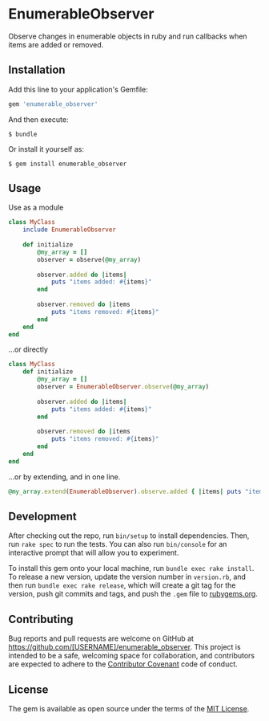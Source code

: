 # EnumerableObserver

Observe changes in enumerable objects in ruby and run callbacks when items are
added or removed.

## Installation

Add this line to your application's Gemfile:

```ruby
gem 'enumerable_observer'
```

And then execute:

    $ bundle

Or install it yourself as:

    $ gem install enumerable_observer

## Usage

Use as a module 

```ruby
class MyClass
    include EnumerableObserver
    
    def initialize
        @my_array = []
        observer = observe(@my_array)
        
        observer.added do |items|
            puts "items added: #{items}" 
        end
        
        observer.removed do |items
            puts "items removed: #{items}"
        end
    end
end
```

...or directly

```ruby
class MyClass    
    def initialize
        @my_array = []
        observer = EnumerableObserver.observe(@my_array)
        
        observer.added do |items|
            puts "items added: #{items}" 
        end
        
        observer.removed do |items
            puts "items removed: #{items}"
        end
    end
end
```

...or by extending, and in one line.

```ruby
@my_array.extend(EnumerableObserver).observe.added { |items| puts "items added: #{items}" }.removed { |items| puts "items removed: #{items}" }
```

## Development

After checking out the repo, run `bin/setup` to install dependencies. Then, run `rake spec` to run the tests. You can also run `bin/console` for an interactive prompt that will allow you to experiment.

To install this gem onto your local machine, run `bundle exec rake install`. To release a new version, update the version number in `version.rb`, and then run `bundle exec rake release`, which will create a git tag for the version, push git commits and tags, and push the `.gem` file to [rubygems.org](https://rubygems.org).

## Contributing

Bug reports and pull requests are welcome on GitHub at https://github.com/[USERNAME]/enumerable_observer. This project is intended to be a safe, welcoming space for collaboration, and contributors are expected to adhere to the [Contributor Covenant](contributor-covenant.org) code of conduct.


## License

The gem is available as open source under the terms of the [MIT License](http://opensource.org/licenses/MIT).

